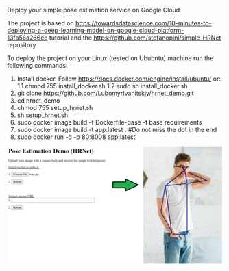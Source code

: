 
Deploy your simple pose estimation service on Google Cloud

The project is based on https://towardsdatascience.com/10-minutes-to-deploying-a-deep-learning-model-on-google-cloud-platform-13fa56a266ee tutorial and the
https://github.com/stefanopini/simple-HRNet repository

To deploy the project on your Linux (tested on Ububntu) machine run the following commands:

1. Install docker. Follow https://docs.docker.com/engine/install/ubuntu/ or:
1.1 chmod 755 install_docker.sh
1.2 sudo sh install_docker.sh
2. git clone https://github.com/LubomyrIvanitskiy/hrnet_demo.git
3. cd hrnet_demo
4. chmod 755 setup_hrnet.sh
5. sh setup_hrnet.sh
6. sudo docker image build -f Dockerfile-base -t base requirements
7. sudo docker image build -t app:latest . #Do not miss the dot in the end
8. sudo docker run -d -p 80:8008 app:latest

![alt text](https://raw.githubusercontent.com/LubomyrIvanitskiy/hrnet_demo/main/hrnet_demo.png)
